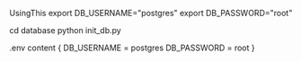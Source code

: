 UsingThis
export DB_USERNAME="postgres"
export DB_PASSWORD="root"

cd database
python init_db.py 

.env
content {
DB_USERNAME = postgres
DB_PASSWORD = root
}
